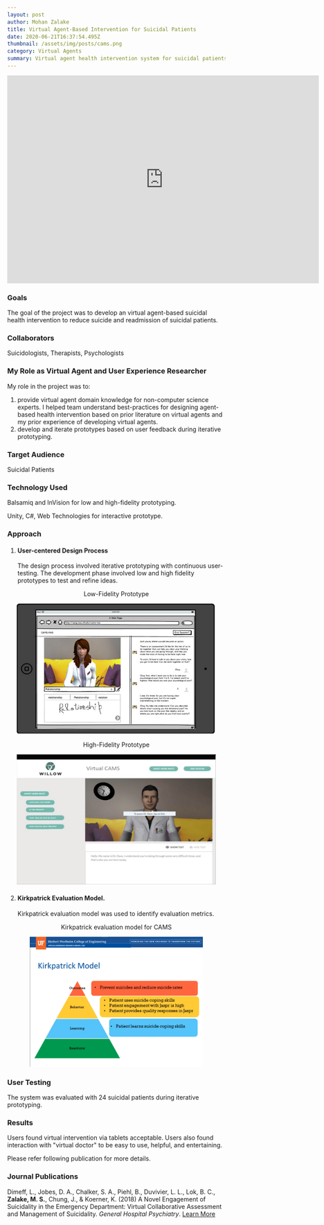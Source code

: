```yaml
---
layout: post
author: Mohan Zalake
title: Virtual Agent-Based Intervention for Suicidal Patients
date: 2020-06-21T16:37:54.495Z
thumbnail: /assets/img/posts/cams.png
category: Virtual Agents
summary: Virtual agent health intervention system for suicidal patients
---
```

<iframe style="display: block;margin-left:auto;margin-right:auto;" width="720" height="480" src="https://www.youtube.com/embed/ILgiat55bcI" frameborder="0" allow="accelerometer; autoplay; encrypted-media; gyroscope; picture-in-picture" allowfullscreen></iframe>

### **Goals**

The goal of the project was to develop an virtual agent-based suicidal health intervention to reduce suicide and readmission of suicidal patients.  

### **Collaborators**

Suicidologists, Therapists, Psychologists

### My Role as Virtual Agent and User Experience Researcher

My role in the project was to: 

1. provide virtual agent domain knowledge for non-computer science experts. I helped team understand best-practices for designing agent-based health intervention based on prior literature on virtual agents and my prior experience of developing virtual agents. 
2. develop and iterate prototypes based on user feedback during iterative prototyping. 

### **Target Audience**

Suicidal Patients

### **Technology Used**

Balsamiq and InVision for low and high-fidelity prototyping.

Unity, C#, Web Technologies for interactive prototype.

### **Approach**

1. #### **User-centered Design Process**

   The design process involved iterative prototyping with continuous user-testing. The development phase involved low and high fidelity prototypes to test and refine ideas.

<center>Low-Fidelity Prototype</center>
<p align="center">
  <img width="460" height="300" src="/assets/img/posts/cams-lowfi.png">
</p>

<center>High-Fidelity Prototype</center>
<p align="center">
  <img width="460" height="300" src="/assets/img/posts/cams-highfi.png">
</p>

2. #### **Kirkpatrick Evaluation Model.**

   Kirkpatrick evaluation model was used to identify evaluation metrics.

<center>Kirkpatrick evaluation model for CAMS</center>
<p align="center">
  <img height="300" src="/assets/img/posts/cams-kirk.png">
</p>

### User Testing

The system was evaluated with 24 suicidal patients during iterative prototyping.

### Results

Users found virtual intervention via tablets acceptable. Users also found interaction with "virtual doctor" to be easy to use, helpful, and entertaining.

Please refer following publication for more details. 

### Journal Publications

Dimeff, L., Jobes, D. A., Chalker, S. A., Piehl, B., Duvivier, L. L., Lok, B. C., **Zalake, M. S.**, Chung, J., & Koerner, K. (2018) A Novel Engagement of Suicidality in the Emergency Department: Virtual Collaborative Assessment and Management of Suicidality. *General Hospital Psychiatry*. [Learn More](https://www.sciencedirect.com/science/article/pii/S0163834318300884)